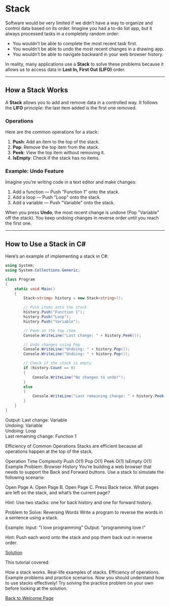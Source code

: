 # Stack  

Software would be very limited if we didn’t have a way to organize and control data based on its order. Imagine you had a to-do list app, but it always processed tasks in a completely random order:  

- You wouldn’t be able to complete the most recent task first.  
- You wouldn’t be able to undo the most recent changes in a drawing app.  
- You wouldn’t be able to navigate backward in your web browser history.  

In reality, many applications use a **Stack** to solve these problems because it allows us to access data in **Last In, First Out (LIFO)** order.  

---

## How a Stack Works  

A **Stack** allows you to add and remove data in a controlled way. It follows the **LIFO** principle: the last item added is the first one removed.  

### Operations  
Here are the common operations for a stack:  

1. **Push**: Add an item to the top of the stack.  
2. **Pop**: Remove the top item from the stack.  
3. **Peek**: View the top item without removing it.  
4. **IsEmpty**: Check if the stack has no items.  

### Example: Undo Feature  
Imagine you’re writing code in a text editor and make changes:  

1. Add a function — Push "Function 1" onto the stack.  
2. Add a loop — Push "Loop" onto the stack.  
3. Add a variable — Push "Variable" onto the stack.  

When you press **Undo**, the most recent change is undone (Pop "Variable" off the stack). You keep undoing changes in reverse order until you reach the first one.  

---

## How to Use a Stack in C#  

Here’s an example of implementing a stack in C#:  

```csharp
using System;
using System.Collections.Generic;

class Program
{
    static void Main()
    {
        Stack<string> history = new Stack<string>();

        // Push items onto the stack
        history.Push("Function 1");
        history.Push("Loop");
        history.Push("Variable");

        // Peek at the top item
        Console.WriteLine("Last change: " + history.Peek());

        // Undo changes using Pop
        Console.WriteLine("Undoing: " + history.Pop());
        Console.WriteLine("Undoing: " + history.Pop());

        // Check if the stack is empty
        if (history.Count == 0)
        {
            Console.WriteLine("No changes to undo!");
        }
        else
        {
            Console.WriteLine("Last remaining change: " + history.Peek());
        }
    }
}
```


Output:
Last change: Variable  
Undoing: Variable  
Undoing: Loop  
Last remaining change: Function 1  

Efficiency of Common Operations
Stacks are efficient because all operations happen at the top of the stack.

Operation 	Time Complexity
Push      	O(1)
Pop        	O(1)
Peek      	O(1)
IsEmpty	    O(1)
Example Problem: Browser History
You’re building a web browser that needs to support the Back and Forward buttons. Use a stack to simulate the following scenario:

Open Page A.
Open Page B.
Open Page C.
Press Back twice.
What pages are left on the stack, and what’s the current page?

Hint: Use two stacks: one for back history and one for forward history.

Problem to Solve: Reversing Words
Write a program to reverse the words in a sentence using a stack.

Example:
Input: "I love programming"
Output: "programming love I"

Hint: Push each word onto the stack and pop them back out in reverse order.

[Solution](solution1.cs)


This tutorial covered:

How a stack works.
Real-life examples of stacks.
Efficiency of operations.
Example problems and practice scenarios.
Now you should understand how to use stacks effectively! Try solving the practice problem on your own before looking at the solution.

[Back to Welcome Page](welcome.md)
